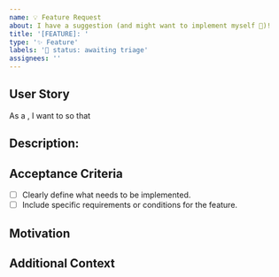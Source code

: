 ```yaml
---
name: 💡 Feature Request
about: I have a suggestion (and might want to implement myself 🙂)!
title: '[FEATURE]: '
type: '✨ Feature'
labels: '🚦 status: awaiting triage'
assignees: ''
---
```


## User Story

As a <!-- [type of user] -->
, I want to <!-- [a specific feature or functionality] -->
so that <!-- [the benefit or value it provides] -->

## Description:

## Acceptance Criteria

- [ ] Clearly define what needs to be implemented.
- [ ] Include specific requirements or conditions for the feature.

## Motivation

<!-- Explain why this feature is needed and how it will benefit the project. -->

## Additional Context

<!-- Add any other context, screenshots, or references to support the feature request. -->
